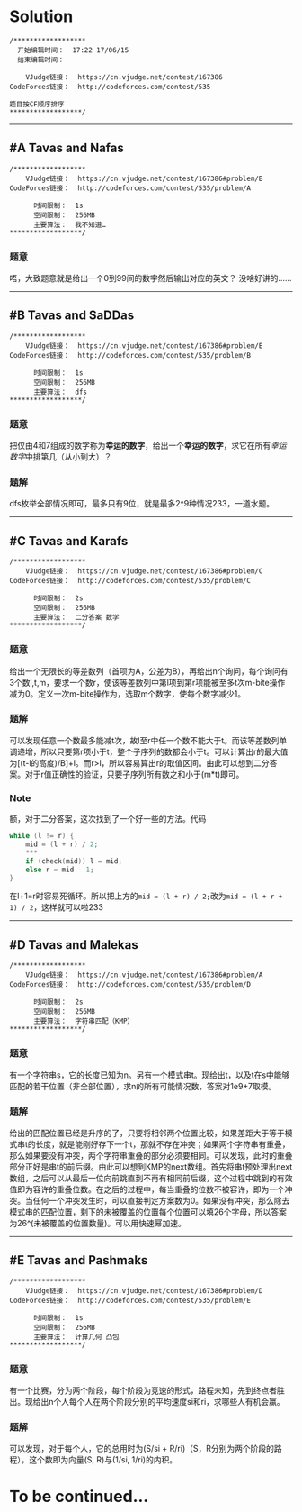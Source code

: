 # Solution
```
/******************
  开始编辑时间：  17:22 17/06/15
  结束编辑时间：  

    VJudge链接：  https://cn.vjudge.net/contest/167386
CodeForces链接：  http://codeforces.com/contest/535

题目按CF顺序排序
******************/
```

***

## #A Tavas and Nafas
```
/******************
    VJudge链接：  https://cn.vjudge.net/contest/167386#problem/B
CodeForces链接：  http://codeforces.com/contest/535/problem/A

      时间限制：  1s
      空间限制：  256MB
      主要算法：  我不知道…
******************/
```
### 题意
唔，大致题意就是给出一个0到99间的数字然后输出对应的英文？
没啥好讲的……

***
## #B Tavas and SaDDas
```
/******************
    VJudge链接：  https://cn.vjudge.net/contest/167386#problem/E
CodeForces链接：  http://codeforces.com/contest/535/problem/B

      时间限制：  1s
      空间限制：  256MB
      主要算法：  dfs
******************/
```
### 题意
把仅由4和7组成的数字称为**幸运的数字**，给出一个**幸运的数字**，求它在所有*幸运数字*中排第几（从小到大）？
### 题解
dfs枚举全部情况即可，最多只有9位，就是最多2^9种情况233，一道水题。

***
## #C Tavas and Karafs
```
/******************
    VJudge链接：  https://cn.vjudge.net/contest/167386#problem/C
CodeForces链接：  http://codeforces.com/contest/535/problem/C

      时间限制：  2s
      空间限制：  256MB
      主要算法：  二分答案 数学
******************/
```
### 题意
给出一个无限长的等差数列（首项为A，公差为B），再给出n个询问，每个询问有3个数l,t,m，要求一个数r，使该等差数列中第l项到第r项能被至多t次m-bite操作减为0。定义一次m-bite操作为，选取m个数字，使每个数字减少1。
### 题解
可以发现任意一个数最多能减t次，故l至r中任一个数不能大于t。而该等差数列单调递增，所以只要第r项小于t，整个子序列的数都会小于t。可以计算出r的最大值为[(t-l的高度)/B]+l。而r>l，所以容易算出r的取值区间。由此可以想到二分答案。对于r值正确性的验证，只要子序列所有数之和小于(m*t)即可。
### Note
额，对于二分答案，这次找到了一个好一些的方法。代码
```C++
while (l != r) {
    mid = (l + r) / 2;
    ***
    if (check(mid)) l = mid;
    else r = mid - 1;
}
```
在l+1=r时容易死循环。所以把上方的`mid = (l + r) / 2;`改为`mid = (l + r + 1) / 2`，这样就可以啦233

***
## #D Tavas and Malekas
```
/******************
    VJudge链接：  https://cn.vjudge.net/contest/167386#problem/A
CodeForces链接：  http://codeforces.com/contest/535/problem/D

      时间限制：  2s
      空间限制：  256MB
      主要算法：  字符串匹配（KMP）
******************/
```
### 题意
有一个字符串s，它的长度已知为n。另有一个模式串t。现给出t，以及t在s中能够匹配的若干位置（非全部位置），求n的所有可能情况数，答案对1e9+7取模。
### 题解
给出的匹配位置已经是升序的了，只要将相邻两个位置比较，如果差距大于等于模式串t的长度，就是能刚好存下一个t，那就不存在冲突；如果两个字符串有重叠，那么如果要没有冲突，两个字符串重叠的部分必须要相同。可以发现，此时的重叠部分正好是串t的前后缀。由此可以想到KMP的next数组。首先将串t预处理出next数组，之后可以从最后一位向前跳直到不再有相同前后缀，这个过程中跳到的有效值即为容许的重叠位数。在之后的过程中，每当重叠的位数不被容许，即为一个冲突。当任何一个冲突发生时，可以直接判定方案数为0。如果没有冲突，那么除去模式串的匹配位置，剩下的未被覆盖的位置每个位置可以填26个字母，所以答案为26^(未被覆盖的位置数量)。可以用快速幂加速。
***
## #E Tavas and Pashmaks
```
/******************
    VJudge链接：  https://cn.vjudge.net/contest/167386#problem/D
CodeForces链接：  http://codeforces.com/contest/535/problem/E

      时间限制：  1s
      空间限制：  256MB
      主要算法：  计算几何 凸包
******************/
```
### 题意
有一个比赛，分为两个阶段，每个阶段为竞速的形式，路程未知，先到终点者胜出。现给出n个人每个人在两个阶段分别的平均速度si和ri，求哪些人有机会赢。
### 题解
可以发现，对于每个人，它的总用时为(S/si + R/ri)（S，R分别为两个阶段的路程），这个数即为向量(S, R)与(1/si, 1/ri)的内积。
# To be continued...
